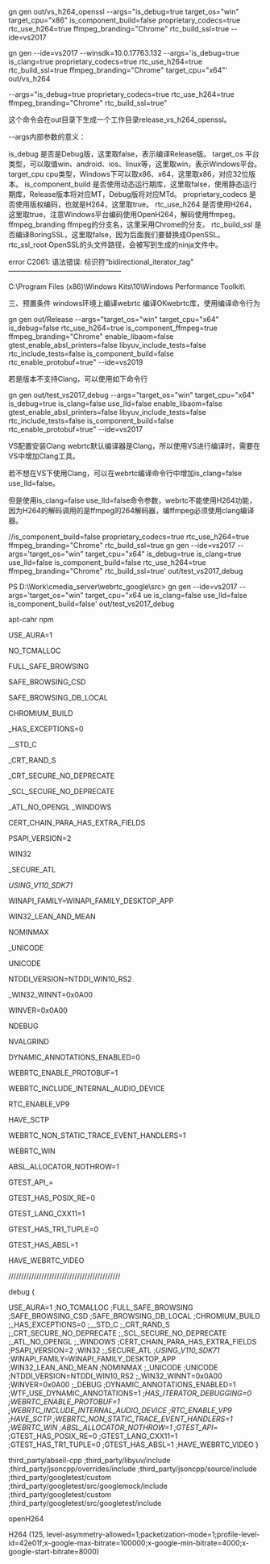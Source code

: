 gn gen out/vs_h264_openssl --args="is_debug=true target_os=\"win\" target_cpu=\"x86\" is_component_build=false proprietary_codecs=true rtc_use_h264=true ffmpeg_branding=\"Chrome\" rtc_build_ssl=true  --ide=vs2017

gn gen --ide=vs2017 --winsdk=10.0.17763.132 --args='is_debug=true is_clang=true proprietary_codecs=true rtc_use_h264=true rtc_build_ssl=true   ffmpeg_branding=\"Chrome\" target_cpu=\"x64\"' out/vs_h264


--args="is_debug=true proprietary_codecs=true rtc_use_h264=true ffmpeg_branding=\"Chrome\" rtc_build_ssl=true"

这个命令会在out目录下生成一个工作目录release_vs_h264_openssl。

--args内部参数的意义：

is_debug   	是否是Debug版，这里取false，表示编译Release版。
target_os	平台类型，可以取值win、android、ios、linux等，这里取win，表示Windows平台。
target_cpu	cpu类型，Windows下可以取x86、x64，这里取x86，对应32位版本。
is_component_build	是否使用动态运行期库，这里取false，使用静态运行期库，Release版本将对应MT，Debug版将对应MTd。
proprietary_codecs	是否使用版权编码，也就是H264，这里取true。
rtc_use_h264	是否使用H264，这里取true，注意Windows平台编码使用OpenH264，解码使用ffmpeg。
ffmpeg_branding	ffmpeg的分支名，这里采用Chrome的分支。
rtc_build_ssl	是否编译BoringSSL，这里取false，因为后面我们要替换成OpenSSL。
rtc_ssl_root	OpenSSL的头文件路径，会被写到生成的ninja文件中。



 error C2061: 语法错误: 标识符“bidirectional_iterator_tag”
————————————————
 


C:\Program Files (x86)\Windows Kits\10\Windows Performance Toolkit\

三、预置条件
windows环境上编译webrtc
编译OKwebrtc库，使用编译命令行为

gn gen out/Release --args="target_os=\"win\" target_cpu=\"x64\" is_debug=false rtc_use_h264=true is_component_ffmpeg=true ffmpeg_branding=\"Chrome\" enable_libaom=false gtest_enable_absl_printers=false libyuv_include_tests=false rtc_include_tests=false is_component_build=false rtc_enable_protobuf=true" --ide=vs2019

若是版本不支持Clang，可以使用如下命令行

gn gen out/test_vs2017_debug --args="target_os=\"win\" target_cpu=\"x64\" is_debug=true is_clang=false use_lld=false enable_libaom=false gtest_enable_absl_printers=false libyuv_include_tests=false rtc_include_tests=false is_component_build=false rtc_enable_protobuf=true" --ide=vs2017

VS配置安装Clang
webrtc默认编译器是Clang，所以使用VS进行编译时，需要在VS中增加Clang工具。

若不想在VS下使用Clang，可以在webrtc编译命令行中增加is_clang=false use_lld=false。

但是使用is_clang=false use_lld=false命令参数，webrtc不能使用H264功能，因为H264的解码调用的是ffmpeg的264解码器，编ffmpeg必须使用clang编译器。



//is_component_build=false proprietary_codecs=true rtc_use_h264=true ffmpeg_branding=\"Chrome\" rtc_build_ssl=true
gn gen --ide=vs2017 --args='target_os=\"win\" target_cpu=\"x64\" is_debug=true is_clang=true use_lld=false is_component_build=false rtc_use_h264=true ffmpeg_branding=\"Chrome\" rtc_build_ssl=true'  out/test_vs2017_debug

PS D:\Work\cmedia_server\webrtc_google\src> gn gen --ide=vs2017 --args='target_os=\"win\" target_cpu=\"x64
ue is_clang=false use_lld=false is_component_build=false'  out/test_vs2017_debug


apt-cahr npm 

















USE_AURA=1 

NO_TCMALLOC 

FULL_SAFE_BROWSING 

SAFE_BROWSING_CSD 

SAFE_BROWSING_DB_LOCAL 

CHROMIUM_BUILD 

_HAS_EXCEPTIONS=0 

__STD_C 

_CRT_RAND_S 

_CRT_SECURE_NO_DEPRECATE 

_SCL_SECURE_NO_DEPRECATE 

_ATL_NO_OPENGL 
_WINDOWS 

CERT_CHAIN_PARA_HAS_EXTRA_FIELDS 

PSAPI_VERSION=2 

WIN32 

_SECURE_ATL 

_USING_V110_SDK71_ 

WINAPI_FAMILY=WINAPI_FAMILY_DESKTOP_APP 

WIN32_LEAN_AND_MEAN 

NOMINMAX 

_UNICODE 

UNICODE 

NTDDI_VERSION=NTDDI_WIN10_RS2 

_WIN32_WINNT=0x0A00 

WINVER=0x0A00 

NDEBUG 

NVALGRIND 

DYNAMIC_ANNOTATIONS_ENABLED=0 

WEBRTC_ENABLE_PROTOBUF=1 

WEBRTC_INCLUDE_INTERNAL_AUDIO_DEVICE 

RTC_ENABLE_VP9 

HAVE_SCTP 

WEBRTC_NON_STATIC_TRACE_EVENT_HANDLERS=1 

WEBRTC_WIN 

ABSL_ALLOCATOR_NOTHROW=1 

GTEST_API_= 

GTEST_HAS_POSIX_RE=0 

GTEST_LANG_CXX11=1 

GTEST_HAS_TR1_TUPLE=0 

GTEST_HAS_ABSL=1 

HAVE_WEBRTC_VIDEO


////////////////////////////////////////////

debug
{

USE_AURA=1 
;NO_TCMALLOC 
;FULL_SAFE_BROWSING 
;SAFE_BROWSING_CSD 
;SAFE_BROWSING_DB_LOCAL 
;CHROMIUM_BUILD 
;_HAS_EXCEPTIONS=0 
;__STD_C 
;_CRT_RAND_S 
;_CRT_SECURE_NO_DEPRECATE 
;_SCL_SECURE_NO_DEPRECATE 
;_ATL_NO_OPENGL 
;_WINDOWS 
;CERT_CHAIN_PARA_HAS_EXTRA_FIELDS 
;PSAPI_VERSION=2 
;WIN32 
;_SECURE_ATL 
;_USING_V110_SDK71_ 
;WINAPI_FAMILY=WINAPI_FAMILY_DESKTOP_APP 
;WIN32_LEAN_AND_MEAN 
;NOMINMAX 
;_UNICODE 
;UNICODE 
;NTDDI_VERSION=NTDDI_WIN10_RS2 
;_WIN32_WINNT=0x0A00 
;WINVER=0x0A00 
;_DEBUG 
;DYNAMIC_ANNOTATIONS_ENABLED=1 
;WTF_USE_DYNAMIC_ANNOTATIONS=1 
;_HAS_ITERATOR_DEBUGGING=0 
;WEBRTC_ENABLE_PROTOBUF=1 
;WEBRTC_INCLUDE_INTERNAL_AUDIO_DEVICE 
;RTC_ENABLE_VP9 
;HAVE_SCTP 
;WEBRTC_NON_STATIC_TRACE_EVENT_HANDLERS=1 
;WEBRTC_WIN 
;ABSL_ALLOCATOR_NOTHROW=1 
;GTEST_API_= 
;GTEST_HAS_POSIX_RE=0 
;GTEST_LANG_CXX11=1 
;GTEST_HAS_TR1_TUPLE=0 
;GTEST_HAS_ABSL=1 
;HAVE_WEBRTC_VIDEO
}


third_party/abseil-cpp ;third_party/libyuv/include ;third_party/jsoncpp/overrides/include ;third_party/jsoncpp/source/include ;third_party/googletest/custom ;third_party/googletest/src/googlemock/include ;third_party/googletest/custom ;third_party/googletest/src/googletest/include



openH264

H264 (125, level-asymmetry-allowed=1;packetization-mode=1;profile-level-id=42e01f;x-google-max-bitrate=100000;x-google-min-bitrate=4000;x-google-start-bitrate=8000)
